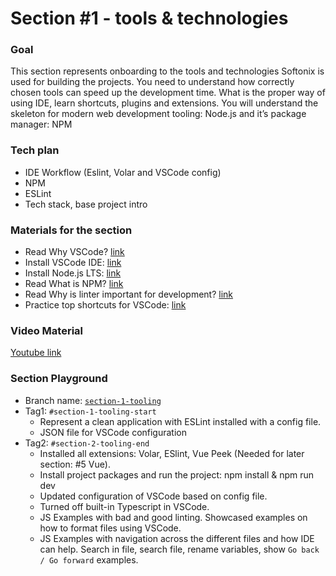 # Section #1 - tools & technologies

### Goal
This section represents onboarding to the tools and technologies Softonix is used for building the projects. You need to understand how correctly chosen tools can speed up the development time. What is the proper way of using IDE, learn shortcuts, plugins and extensions. You will understand the skeleton for modern web development tooling: Node.js and it’s package manager: NPM

### Tech plan
- IDE Workflow (Eslint, Volar and VSCode config)
- NPM
- ESLint
- Tech stack, base project intro

### Materials for the section
- Read Why VSCode? [link](https://code.visualstudio.com/docs/editor/whyvscode)
- Install VSCode IDE: [link](https://code.visualstudio.com/download)
- Install Node.js LTS: [link](https://nodejs.org/uk/download/)
- Read What is NPM? [link](https://www.impressivewebs.com/npm-for-beginners-a-guide-for-front-end-developers/)
- Read Why is linter important for development? [link](https://cloudfour.com/thinks/code-linting-for-web-designers/)
- Practice top shortcuts for VSCode: [link](https://www.desuvit.com/11-vscode-keyboard-shortcuts-that-will-boost-your-productivity/)

### Video Material
[Youtube link](https://www.youtube.com/watch?v=tJ6RFnAkY5c)

### Section Playground
- Branch name: [`section-1-tooling`](https://github.com/Softonix/softonix-incubator/tree/section-1-tooling)
- Tag1: `#section-1-tooling-start`
    - Represent a clean application with ESLint installed with a config file.
    - JSON file for VSCode configuration
- Tag2: `#section-2-tooling-end`
    - Installed all extensions: Volar, ESlint, Vue Peek (Needed for later section: #5 Vue).
    - Install project packages and run the project: npm install & npm run dev
    - Updated configuration of VSCode based on config file.
    - Turned off built-in Typescript in VSCode.
    - JS Examples with bad and good linting. Showcased examples on how to format files using VSCode.
    - JS Examples with navigation across the different files and how IDE can help. Search in file, search file, rename variables, show `Go back / Go forward` examples.

